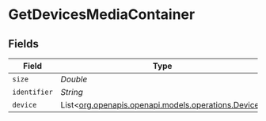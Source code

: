 # GetDevicesMediaContainer


## Fields

| Field                                                                                    | Type                                                                                     | Required                                                                                 | Description                                                                              | Example                                                                                  |
| ---------------------------------------------------------------------------------------- | ---------------------------------------------------------------------------------------- | ---------------------------------------------------------------------------------------- | ---------------------------------------------------------------------------------------- | ---------------------------------------------------------------------------------------- |
| `size`                                                                                   | *Double*                                                                                 | :heavy_minus_sign:                                                                       | N/A                                                                                      | 151                                                                                      |
| `identifier`                                                                             | *String*                                                                                 | :heavy_minus_sign:                                                                       | N/A                                                                                      | com.plexapp.system.devices                                                               |
| `device`                                                                                 | List<[org.openapis.openapi.models.operations.Device](../../models/operations/Device.md)> | :heavy_minus_sign:                                                                       | N/A                                                                                      |                                                                                          |